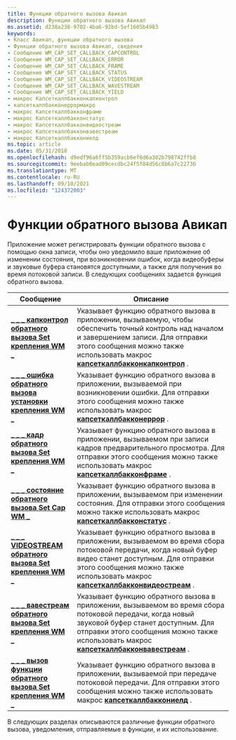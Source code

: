 ```yaml
---
title: Функции обратного вызова Авикап
description: Функции обратного вызова Авикап
ms.assetid: d238a238-9702-4ba6-92bd-5ef1605b4983
keywords:
- Класс Авикап, функции обратного вызова
- Функции обратного вызова Авикап, сведения
- Сообщение WM_CAP_SET_CALLBACK_CAPCONTROL
- Сообщение WM_CAP_SET_CALLBACK_ERROR
- Сообщение WM_CAP_SET_CALLBACK_FRAME
- Сообщение WM_CAP_SET_CALLBACK_STATUS
- Сообщение WM_CAP_SET_CALLBACK_VIDEOSTREAM
- Сообщение WM_CAP_SET_CALLBACK_WAVESTREAM
- Сообщение WM_CAP_SET_CALLBACK_YIELD
- макрос Капсеткаллбакконкапконтрол
- капсеткаллбакконеррормакро
- макрос Капсеткаллбакконфраме
- макрос Капсеткаллбакконстатус
- макрос Капсеткаллбакконвидеостреам
- макрос Капсеткаллбакконвавестреам
- макрос Капсеткаллбаккониелд
ms.topic: article
ms.date: 05/31/2018
ms.openlocfilehash: d9edf96a6ff5b359acb6ef6d6a302b798742ffb8
ms.sourcegitcommit: 9eebab0ead09cecdbc24f5f84d56c8b6a7c22736
ms.translationtype: MT
ms.contentlocale: ru-RU
ms.lasthandoff: 09/10/2021
ms.locfileid: "124372003"
---
```

# <a name="avicap-callback-functions"></a>Функции обратного вызова Авикап

Приложение может регистрировать функции обратного вызова с помощью окна записи, чтобы оно уведомило ваше приложение об изменении состояния, при возникновении ошибок, когда видеобуферы и звуковые буфера становятся доступными, а также для получения во время потоковой записи. В следующих сообщениях задается функция обратного вызова.



| Сообщение                                                                        | Описание                                                                                                                                                                                                                                       |
|--------------------------------------------------------------------------------|---------------------------------------------------------------------------------------------------------------------------------------------------------------------------------------------------------------------------------------------------|
| [**\_ \_ \_ капконтрол обратного вызова Set крепления WM \_**](wm-cap-set-callback-capcontrol.md)   | Указывает функцию обратного вызова в приложении, вызываемую, чтобы обеспечить точный контроль над началом и завершением записи. Для отправки этого сообщения можно также использовать макрос [**капсеткаллбакконкапконтрол**](/windows/desktop/api/Vfw/nf-vfw-capsetcallbackoncapcontrol) .                   |
| [**\_ \_ \_ ошибка обратного вызова установки крепления WM \_**](wm-cap-set-callback-error.md)             | Указывает функцию обратного вызова в приложении, вызываемой при возникновении ошибки. Для отправки этого сообщения можно также использовать макрос [**капсеткаллбакконеррор**](/windows/desktop/api/Vfw/nf-vfw-capsetcallbackonerror) .                                                           |
| [**\_ \_ \_ кадр обратного вызова Set крепления WM \_**](wm-cap-set-callback-frame.md)             | Указывает функцию обратного вызова в приложении, вызываемом при записи кадров предварительного просмотра. Для отправки этого сообщения можно также использовать макрос [**капсеткаллбакконфраме**](/windows/desktop/api/Vfw/nf-vfw-capsetcallbackonframe) .                                               |
| [**\_ \_ \_ состояние обратного вызова Set Cap WM \_**](wm-cap-set-callback-status.md)           | Указывает функцию обратного вызова в приложении, вызываемом при изменении состояния. Для отправки этого сообщения можно также использовать макрос [**капсеткаллбакконстатус**](/windows/desktop/api/Vfw/nf-vfw-capsetcallbackonstatus) .                                                      |
| [**\_ \_ \_ VIDEOSTREAM обратного вызова Set крепления WM \_**](wm-cap-set-callback-videostream.md) | Указывает функцию обратного вызова в приложении, вызываемом во время сбора потоковой передачи, когда новый буфер видео станет доступным. Для отправки этого сообщения можно также использовать макрос [**капсеткаллбакконвидеостреам**](/windows/desktop/api/Vfw/nf-vfw-capsetcallbackonvideostream) . |
| [**\_ \_ \_ вавестреам обратного вызова Set крепления WM \_**](wm-cap-set-callback-wavestream.md)   | Указывает функцию обратного вызова в приложении, вызываемом во время сбора потоковой передачи, когда новый звуковой буфер станет доступным. Для отправки этого сообщения можно также использовать макрос [**капсеткаллбакконвавестреам**](/windows/desktop/api/Vfw/nf-vfw-capsetcallbackonwavestream) .   |
| [**\_ \_ \_ вызов функции обратного вызова Set крепления WM \_**](wm-cap-set-callback-yield.md)             | Указывает функцию обратного вызова в приложении, вызываемой при передаче потоковой передачи. Для отправки этого сообщения можно также использовать макрос [**капсеткаллбаккониелд**](/windows/desktop/api/Vfw/nf-vfw-capsetcallbackonyield) .                                         |



 

В следующих разделах описываются различные функции обратного вызова, уведомления, отправляемые в функции, и их использование.

 

 




